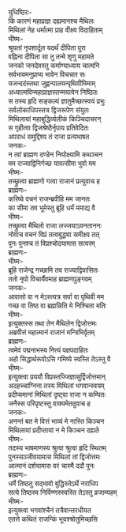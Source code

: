 युधिष्ठिरः-   
किं कारणं महाप्राज्ञ दह्यमानश्च मैथिलः  
मिथिलां नेह धर्मात्मा प्राह वीक्ष्य विदाहिताम्  
भीष्मः-   
श्रूयतां नृपशार्दूल यदर्थं दीपिता पुरा  
वह्निना दीपिता सा तु तन्मे शृणु महामते  
जनको जनदेवस्तु कर्माण्याध्याय चात्मनि  
सर्वभावमनुप्राप्य भावेन विचचार सः  
यजन्ददंस्तथा जुह्वन्पालयन्पृथिवीमिमाम्  
अध्यात्मविन्महाप्राज्ञस्तन्मयत्वेन निष्ठितः  
स तस्य हृदि सङ्कल्पं ज्ञातुमैच्छत्स्वयं प्रभुः  
सर्वलोकाधिपस्तत्र द्विजरूपेण संयुतः  
मिथिलायां महाबुद्धिर्व्यलीकं किञ्चिदाचरन्  
स गृहीत्वा द्विजश्रेष्ठैर्नृपाय प्रतिवेदितः  
अपराधं समुद्दिश्य तं राजा प्रत्यभाषत  
जनकः-  
न त्वां ब्राह्मण दण्डेन नियोक्ष्यामि कथञ्चन  
मम राज्याद्विनिर्गच्छ यावत्सीमा भुवो मम  
भीष्मः-  
तच्छ्रुत्वा ब्राह्मणो गत्वा राजानं प्रत्युवाच ह  
ब्राह्मणः-  
करिष्ये वचनं राजन्ब्रवीहि मम जानतः  
का सीमा तव भूमेस्तु ब्रूहि धर्मं ममाद्य वै  
भीष्मः-  
तच्छ्रुत्वा मैथिलो राजा लज्जयाऽवनताननः  
नोवाच वचनं विप्रं तत्वबुद्ध्या समीक्ष्य तत्  
पुनः पुनश्च तं विप्रश्चोदयामास सत्वरम्  
ब्राह्मणः-  
भीष्मः-  
ब्रूहि राजेन्द्र गच्छामि तव राज्याद्विवासितः  
ततो नृपो विचार्यैवमाह ब्राह्मणपुङ्गवम्  
जनकः-  
आवासो वा न मेऽस्त्यत्र सर्वा वा पृथिवी मम  
गच्छ वा तिष्ठ वा ब्रह्मन्निति मे निश्चिता मतिः  
भीष्मः-  
इत्युक्तस्स तथा तेन मैथिलेन द्विजोत्तमः  
अब्रवीत्तं महात्मानं राजानं मन्त्रिभिर्वृतम्  
ब्राह्मणः-  
त्वमेवं पद्मनाभस्य नित्यं पक्षपदाहितः  
अहो सिद्धार्थरूपोऽसि गमिष्ये स्वस्ति तेऽस्तु वै  
भीष्मः-  
इत्युक्त्वा प्रययौ विप्रस्तज्जिज्ञासुर्द्विजोत्तमान्  
अदहच्चाग्निना तस्य मिथिलां भगवान्स्वयम्  
प्रदीप्यमानां मिथिलां दृष्ट्वा राजा न कम्पितः  
जनैस्स परिपृष्टस्तु वाक्यमेतदुवाच ह  
जनकः-  
अनन्तं बत मे वित्तं भाव्यं मे नास्ति किञ्चन  
मिथिलायां प्रदीप्तायां न मे किञ्चन दह्यते  
भीष्मः-  
तदस्य भाषमाणस्य श्रुत्वा श्रुत्वा हृदि स्थितम्  
पुनस्सञ्जीवयामास मिथिलां तां द्विजोत्तमः  
आत्मानं दर्शयामास वरं चास्मै ददौ पुनः  
ब्राह्मणः-  
धर्मे तिष्ठतु सद्भावो बुद्धिस्तेऽर्थे नराधिप  
सत्ये तिष्ठस्व निर्विण्णस्स्वस्ति तेऽस्तु व्रजाम्यहम्  
भीष्मः-  
इत्युक्त्वा भगवांश्चैनं तत्रैवान्तरधीयत  
एतत्ते कथितं राजन्किं भूयश्श्रोतुमिच्छसि  
